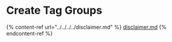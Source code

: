 # Create Tag Groups

{% content-ref url="../../../../disclaimer.md" %}
[disclaimer.md](../../../../disclaimer.md)
{% endcontent-ref %}
